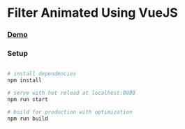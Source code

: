 # Filter Animated Using VueJS

### [Demo](https://albertlucianto.github.io)

### Setup
```bash

# install dependencies
npm install

# serve with hot reload at localhost:8080
npm run start

# build for production with optimization
npm run build
```